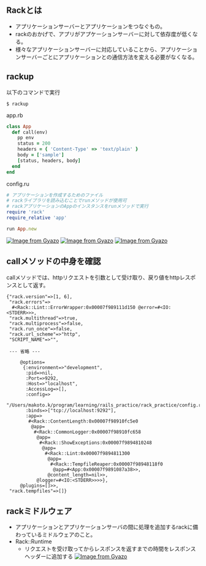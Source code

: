 ## Rackとは
- アプリケーションサーバーとアプリケーションをつなぐもの。
- rackのおかげで、アプリがアプケーションサーバーに対して依存度が低くなる。
- 様々なアプリケーションサーバーに対応していることから、アプリケーションサーバーごとにアプリケーションとの通信方法を変える必要がなくなる。
## rackup
以下のコマンドで実行
```
$ rackup
```
app.rb
```rb
class App
  def call(env)
    pp env
    status = 200
    headers = { 'Content-Type' => 'text/plain' }
    body = ['sample']
    [status, headers, body]
  end
end
```

config.ru
```ruby
# アプリケーションを作成するためのファイル
# rackライブラリを読み込むことでrunメソッドが使用可
# rackアプリケーションのAppのインスタンスをrunメソッドで実行
require 'rack'
require_relative 'app'

run App.new

```
[![Image from Gyazo](https://i.gyazo.com/131ce1260871b9665e807115d37fc84f.png)](https://gyazo.com/131ce1260871b9665e807115d37fc84f)
[![Image from Gyazo](https://i.gyazo.com/de3952d56235ba3912316ae1ed1cbcb0.png)](https://gyazo.com/de3952d56235ba3912316ae1ed1cbcb0)
[![Image from Gyazo](https://i.gyazo.com/60ce8096266a29a96c8091a5ad9d82d9.png)](https://gyazo.com/60ce8096266a29a96c8091a5ad9d82d9)

## callメソッドの中身を確認
callメソッドでは、httpリクエストを引数として受け取り、戻り値をhttpレスポンスとして返す。
```
{"rack.version"=>[1, 6],
 "rack.errors"=>
  #<Rack::Lint::ErrorWrapper:0x00007f989111d150 @error=#<IO:<STDERR>>>,
 "rack.multithread"=>true,
 "rack.multiprocess"=>false,
 "rack.run_once"=>false,
 "rack.url_scheme"=>"http",
 "SCRIPT_NAME"=>"",

 --- 省略 ---

     @options=
      {:environment=>"development",
       :pid=>nil,
       :Port=>9292,
       :Host=>"localhost",
       :AccessLog=>[],
       :config=>
        "/Users/makoto.k/program/learning/rails_practice/rack_practice/config.ru",
       :binds=>["tcp://localhost:9292"],
       :app=>
        #<Rack::ContentLength:0x00007f98910fc5e0
         @app=
          #<Rack::CommonLogger:0x00007f98910fc658
           @app=
            #<Rack::ShowExceptions:0x00007f9894810248
             @app=
              #<Rack::Lint:0x00007f9894811300
               @app=
                #<Rack::TempfileReaper:0x00007f98948118f0
                 @app=#<App:0x00007f9891087a38>>,
               @content_length=nil>>,
           @logger=#<IO:<STDERR>>>>},
     @plugins=[]>>,
 "rack.tempfiles"=>[]}
```

## rackミドルウェア
- アプリケーションとアプリケーションサーバの間に処理を追加するrackに備わっているミドルウェアのこと。
- Rack::Runtime
  - リクエストを受け取ってからレスポンスを返すまでの時間をレスポンスヘッダーに追加する
[![Image from Gyazo](https://i.gyazo.com/b50e60b5d843721fd9ce98ee1069faba.png)](https://gyazo.com/b50e60b5d843721fd9ce98ee1069faba)
